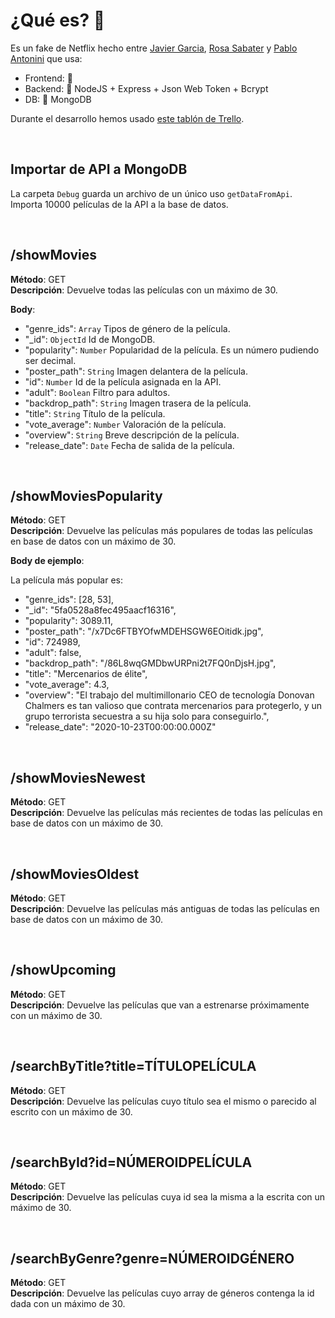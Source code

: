 # ¿Qué es? 👀

Es un fake de Netflix hecho entre [Javier Garcia](https://github.com/javigarcias), [Rosa Sabater](https://github.com/RosaSabater) y [Pablo Antonini](https://github.com/Antonini333) que usa:

- Frontend: 🌌 
- Backend: 🔸 NodeJS + Express + Json Web Token + Bcrypt
- DB: 🍃 MongoDB 

Durante el desarrollo hemos usado [este tablón de Trello]().


<br>


## Importar de API a MongoDB

La carpeta `Debug` guarda un archivo de un único uso `getDataFromApi`.
<br>Importa 10000 películas de la API a la base de datos.

<br>

## /showMovies

**Método**: GET
<br>**Descripción**: Devuelve todas las películas con un máximo de 30. 

**Body**:

- "genre_ids": `Array`
Tipos de género de la película.
- "_id": `ObjectId`
Id de MongoDB.
- "popularity": `Number`
Popularidad de la película. Es un número pudiendo ser decimal.
- "poster_path": `String`
Imagen delantera de la película.
- "id": `Number`
Id de la película asignada en la API.
- "adult": `Boolean`
Filtro para adultos.
- "backdrop_path": `String`
Imagen trasera de la película.
- "title": `String`
Título de la película.
- "vote_average": `Number`
Valoración de la película.
- "overview": `String`
Breve descripción de la película.
- "release_date": `Date`
Fecha de salida de la película.

<br>

## /showMoviesPopularity

**Método**: GET
<br>**Descripción**: Devuelve las películas más populares de todas las películas en base de datos con un máximo de 30.

**Body de ejemplo**:

La película más popular es:

- "genre_ids": [28, 53],
- "_id": "5fa0528a8fec495aacf16316",
- "popularity": 3089.11,
- "poster_path": "/x7Dc6FTBYOfwMDEHSGW6EOitidk.jpg",
- "id": 724989,
- "adult": false,
- "backdrop_path": "/86L8wqGMDbwURPni2t7FQ0nDjsH.jpg",
- "title": "Mercenarios de élite",
- "vote_average": 4.3,
- "overview": "El trabajo del multimillonario CEO de tecnología Donovan Chalmers es tan valioso que contrata mercenarios para protegerlo, y un grupo terrorista secuestra a su hija solo para conseguirlo.",
- "release_date": "2020-10-23T00:00:00.000Z"

<br>

## /showMoviesNewest

**Método**: GET
<br>**Descripción**: Devuelve las películas más recientes de todas las películas en base de datos con un máximo de 30.

<br>

## /showMoviesOldest

**Método**: GET
<br>**Descripción**: Devuelve las películas más antiguas de todas las películas en base de datos con un máximo de 30.

<br>

## /showUpcoming

**Método**: GET
<br>**Descripción**: Devuelve las películas que van a estrenarse próximamente con un máximo de 30.

<br>

## /searchByTitle?title=TÍTULOPELÍCULA

**Método**: GET
<br>**Descripción**: Devuelve las películas cuyo título sea el mismo o parecido al escrito con un máximo de 30.

<br>

## /searchById?id=NÚMEROIDPELÍCULA

**Método**: GET
<br>**Descripción**: Devuelve las películas cuya id sea la misma a la escrita con un máximo de 30.

<br>

## /searchByGenre?genre=NÚMEROIDGÉNERO

**Método**: GET
<br>**Descripción**: Devuelve las películas cuyo array de géneros contenga la id dada con un máximo de 30.
